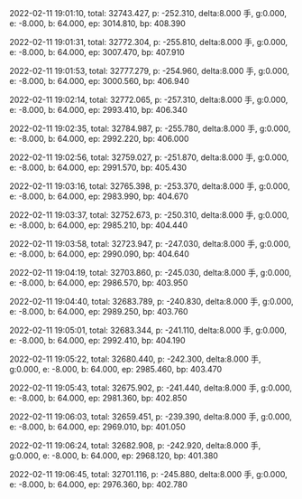 2022-02-11 19:01:10, total: 32743.427, p: -252.310, delta:8.000 手, g:0.000, e: -8.000, b: 64.000, ep: 3014.810, bp: 408.390

2022-02-11 19:01:31, total: 32772.304, p: -255.810, delta:8.000 手, g:0.000, e: -8.000, b: 64.000, ep: 3007.470, bp: 407.910

2022-02-11 19:01:53, total: 32777.279, p: -254.960, delta:8.000 手, g:0.000, e: -8.000, b: 64.000, ep: 3000.560, bp: 406.940

2022-02-11 19:02:14, total: 32772.065, p: -257.310, delta:8.000 手, g:0.000, e: -8.000, b: 64.000, ep: 2993.410, bp: 406.340

2022-02-11 19:02:35, total: 32784.987, p: -255.780, delta:8.000 手, g:0.000, e: -8.000, b: 64.000, ep: 2992.220, bp: 406.000

2022-02-11 19:02:56, total: 32759.027, p: -251.870, delta:8.000 手, g:0.000, e: -8.000, b: 64.000, ep: 2991.570, bp: 405.430

2022-02-11 19:03:16, total: 32765.398, p: -253.370, delta:8.000 手, g:0.000, e: -8.000, b: 64.000, ep: 2983.990, bp: 404.670

2022-02-11 19:03:37, total: 32752.673, p: -250.310, delta:8.000 手, g:0.000, e: -8.000, b: 64.000, ep: 2985.210, bp: 404.440

2022-02-11 19:03:58, total: 32723.947, p: -247.030, delta:8.000 手, g:0.000, e: -8.000, b: 64.000, ep: 2990.090, bp: 404.640

2022-02-11 19:04:19, total: 32703.860, p: -245.030, delta:8.000 手, g:0.000, e: -8.000, b: 64.000, ep: 2986.570, bp: 403.950

2022-02-11 19:04:40, total: 32683.789, p: -240.830, delta:8.000 手, g:0.000, e: -8.000, b: 64.000, ep: 2989.250, bp: 403.760

2022-02-11 19:05:01, total: 32683.344, p: -241.110, delta:8.000 手, g:0.000, e: -8.000, b: 64.000, ep: 2992.410, bp: 404.190

2022-02-11 19:05:22, total: 32680.440, p: -242.300, delta:8.000 手, g:0.000, e: -8.000, b: 64.000, ep: 2985.460, bp: 403.470

2022-02-11 19:05:43, total: 32675.902, p: -241.440, delta:8.000 手, g:0.000, e: -8.000, b: 64.000, ep: 2981.360, bp: 402.850

2022-02-11 19:06:03, total: 32659.451, p: -239.390, delta:8.000 手, g:0.000, e: -8.000, b: 64.000, ep: 2969.010, bp: 401.050

2022-02-11 19:06:24, total: 32682.908, p: -242.920, delta:8.000 手, g:0.000, e: -8.000, b: 64.000, ep: 2968.120, bp: 401.380

2022-02-11 19:06:45, total: 32701.116, p: -245.880, delta:8.000 手, g:0.000, e: -8.000, b: 64.000, ep: 2976.360, bp: 402.780